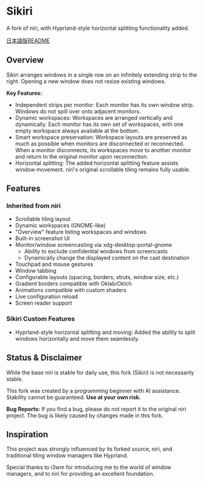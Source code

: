
# Sikiri

A fork of niri, with Hyprland-style horizontal splitting functionality added.

[日本語版README](README-jp.md)

## Overview

Sikiri arranges windows in a single row on an infinitely extending strip to the right. Opening a new window does not resize existing windows.

**Key Features:**
- Independent strips per monitor: Each monitor has its own window strip. Windows do not spill over onto adjacent monitors.
- Dynamic workspaces: Workspaces are arranged vertically and dynamically. Each monitor has its own set of workspaces, with one empty workspace always available at the bottom.
- Smart workspace preservation: Workspace layouts are preserved as much as possible when monitors are disconnected or reconnected. When a monitor disconnects, its workspaces move to another monitor and return to the original monitor upon reconnection.
- Horizontal splitting: The added horizontal splitting feature assists window movement. niri's original scrollable tiling remains fully usable.
     


## Features

### Inherited from niri

- Scrollable tiling layout
- Dynamic workspaces (GNOME-like)
- "Overview" feature listing workspaces and windows
- Built-in screenshot UI
- Monitor/window screencasting via xdg-desktop-portal-gnome
     - Ability to exclude confidential windows from screencasts
     - Dynamically change the displayed content on the cast destination
- Touchpad and mouse gestures
- Window tabbing
- Configurable layouts (spacing, borders, struts, window size, etc.)
- Gradient borders compatible with Oklab/Oklch
- Animations compatible with custom shaders
- Live configuration reload
- Screen reader support

### Sikiri Custom Features

- Hyprland-style horizontal splitting and moving: Added the ability to split windows horizontally and move them seamlessly.



## Status & Disclaimer

While the base niri is stable for daily use, this fork (Sikiri) is not necessarily stable.

This fork was created by a programming beginner with AI assistance. Stability cannot be guaranteed. **Use at your own risk.**

**Bug Reports:**
If you find a bug, please do not report it to the original niri project. The bug is likely caused by changes made in this fork.

## Inspiration

This project was strongly influenced by its forked source, niri, and traditional tiling window managers like Hyprland.

Special thanks to i3wm for introducing me to the world of window managers, and to niri for providing an excellent foundation.